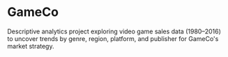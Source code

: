 # GameCo
Descriptive analytics project exploring video game sales data (1980–2016) to uncover trends by genre, region, platform, and publisher for GameCo's market strategy.
